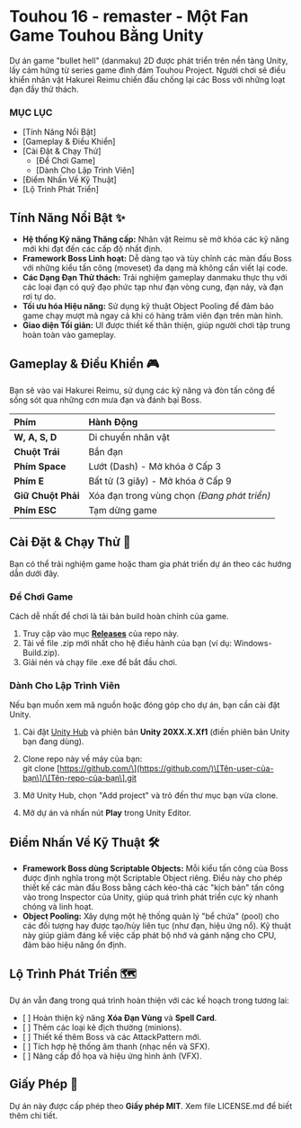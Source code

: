 # **Touhou 16 - remaster - Một Fan Game Touhou Bằng Unity**

Dự án game "bullet hell" (danmaku) 2D được phát triển trên nền tảng Unity, lấy cảm hứng từ series game đình đám Touhou Project. Người chơi sẽ điều khiển nhân vật Hakurei Reimu chiến đấu chống lại các Boss với những loạt đạn đầy thử thách.

### **MỤC LỤC**

* [Tính Năng Nổi Bật]  
* [Gameplay & Điều Khiển]
* [Cài Đặt & Chạy Thử]  
  * [Để Chơi Game]
  * [Dành Cho Lập Trình Viên] 
* [Điểm Nhấn Về Kỹ Thuật] 
* [Lộ Trình Phát Triển]

## **Tính Năng Nổi Bật ✨**

* **Hệ thống Kỹ năng Thăng cấp:** Nhân vật Reimu sẽ mở khóa các kỹ năng mới khi đạt đến các cấp độ nhất định.  
* **Framework Boss Linh hoạt:** Dễ dàng tạo và tùy chỉnh các màn đấu Boss với những kiểu tấn công (moveset) đa dạng mà không cần viết lại code.  
* **Các Dạng Đạn Thử thách:** Trải nghiệm gameplay danmaku thực thụ với các loại đạn có quỹ đạo phức tạp như đạn vòng cung, đạn nảy, và đạn rơi tự do.  
* **Tối ưu hóa Hiệu năng:** Sử dụng kỹ thuật Object Pooling để đảm bảo game chạy mượt mà ngay cả khi có hàng trăm viên đạn trên màn hình.  
* **Giao diện Tối giản:** UI được thiết kế thân thiện, giúp người chơi tập trung hoàn toàn vào gameplay.

## **Gameplay & Điều Khiển 🎮**

Bạn sẽ vào vai Hakurei Reimu, sử dụng các kỹ năng và đòn tấn công để sống sót qua những cơn mưa đạn và đánh bại Boss.

| Phím | Hành Động |
| :---- | :---- |
| **W, A, S, D** | Di chuyển nhân vật |
| **Chuột Trái** | Bắn đạn |
| **Phím Space** | Lướt (Dash) \- Mở khóa ở Cấp 3 |
| **Phím E** | Bất tử (3 giây) \- Mở khóa ở Cấp 9 |
| **Giữ Chuột Phải** | Xóa đạn trong vùng chọn *(Đang phát triển)* |
| **Phím ESC** | Tạm dừng game |

## **Cài Đặt & Chạy Thử 🚀**

Bạn có thể trải nghiệm game hoặc tham gia phát triển dự án theo các hướng dẫn dưới đây.

### **Để Chơi Game**

Cách dễ nhất để chơi là tải bản build hoàn chỉnh của game.

1. Truy cập vào mục [**Releases**](https://www.google.com/search?q=https://github.com/%5BT%C3%AAn-user-c%E1%BB%A7a-b%E1%BA%A1n%5D/%5BT%C3%AAn-repo-c%E1%BB%A7a-b%E1%BA%A1n%5D/releases) của repo này.  
2. Tải về file .zip mới nhất cho hệ điều hành của bạn (ví dụ: Windows-Build.zip).  
3. Giải nén và chạy file .exe để bắt đầu chơi.

### **Dành Cho Lập Trình Viên**

Nếu bạn muốn xem mã nguồn hoặc đóng góp cho dự án, bạn cần cài đặt Unity.

1. Cài đặt [Unity Hub](https://unity.com/download) và phiên bản **Unity 20XX.X.Xf1** (điền phiên bản Unity bạn đang dùng).  
2. Clone repo này về máy của bạn:  
   git clone \[https://github.com/\](https://github.com/)\[Tên-user-của-bạn\]/\[Tên-repo-của-bạn\].git

3. Mở Unity Hub, chọn "Add project" và trỏ đến thư mục bạn vừa clone.  
4. Mở dự án và nhấn nút **Play** trong Unity Editor.

## **Điểm Nhấn Về Kỹ Thuật 🛠️**

* **Framework Boss dùng Scriptable Objects:** Mỗi kiểu tấn công của Boss được định nghĩa trong một Scriptable Object riêng. Điều này cho phép thiết kế các màn đấu Boss bằng cách kéo-thả các "kịch bản" tấn công vào trong Inspector của Unity, giúp quá trình phát triển cực kỳ nhanh chóng và linh hoạt.  
* **Object Pooling:** Xây dựng một hệ thống quản lý "bể chứa" (pool) cho các đối tượng hay được tạo/hủy liên tục (như đạn, hiệu ứng nổ). Kỹ thuật này giúp giảm đáng kể việc cấp phát bộ nhớ và gánh nặng cho CPU, đảm bảo hiệu năng ổn định.

## **Lộ Trình Phát Triển 🗺️**

Dự án vẫn đang trong quá trình hoàn thiện với các kế hoạch trong tương lai:

* \[ \] Hoàn thiện kỹ năng **Xóa Đạn Vùng** và **Spell Card**.  
* \[ \] Thêm các loại kẻ địch thường (minions).  
* \[ \] Thiết kế thêm Boss và các AttackPattern mới.  
* \[ \] Tích hợp hệ thống âm thanh (nhạc nền và SFX).  
* \[ \] Nâng cấp đồ họa và hiệu ứng hình ảnh (VFX).

## **Giấy Phép 📜**

Dự án này được cấp phép theo **Giấy phép MIT**. Xem file LICENSE.md để biết thêm chi tiết.
